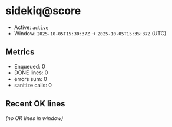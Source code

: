 # sidekiq@score

- Active: `active`
- Window: `2025-10-05T15:30:37Z` → `2025-10-05T15:35:37Z` (UTC)

## Metrics
- Enqueued: 0
- DONE lines: 0
- errors sum: 0
- sanitize calls: 0

## Recent OK lines
_(no OK lines in window)_
